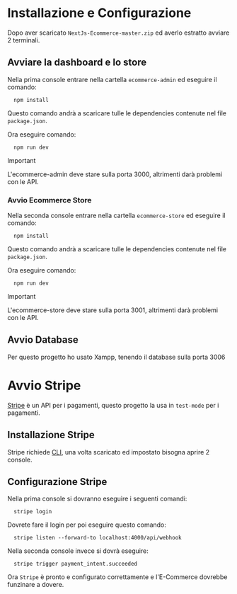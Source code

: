 # Installazione e Configurazione
Dopo aver scaricato `NextJs-Ecommerce-master.zip` ed averlo estratto avviare 2 terminali.

## Avviare la dashboard e lo store
Nella prima console entrare nella cartella `ecommerce-admin` ed eseguire il comando:
```
  npm install
```
Questo comando andrà a scaricare tulle le dependencies contenute nel file `package.json`.

Ora eseguire comando:
```
  npm run dev
```
> [!IMPORTANT]
> L'ecommerce-admin deve stare sulla porta 3000, altrimenti darà problemi con le API.

### Avvio Ecommerce Store
Nella seconda console entrare nella cartella `ecommerce-store` ed eseguire il comando:
```
  npm install
```
Questo comando andrà a scaricare tulle le dependencies contenute nel file `package.json`.

Ora eseguire comando:
```
  npm run dev
```
> [!IMPORTANT]
> L'ecommerce-store deve stare sulla porta 3001, altrimenti darà problemi con le API.

## Avvio Database
Per questo progetto ho usato Xampp, tenendo il database sulla porta 3006

# Avvio Stripe
[Stripe](https://stripe.com/it) è un API per i pagamenti, questo progetto la usa in `test-mode` per i pagamenti.

## Installazione Stripe
Stripe richiede [CLI](https://stripe.com/docs/stripe-cli), una volta scaricato ed impostato bisogna aprire 2 console.

## Configurazione Stripe
Nella prima console si dovranno eseguire i seguenti comandi:
```
  stripe login
```
Dovrete fare il login per poi eseguire questo comando:
```
  stripe listen --forward-to localhost:4000/api/webhook
```
Nella seconda console invece si dovrà eseguire:
```
  stripe trigger payment_intent.succeeded
```
Ora `Stripe` è pronto e configurato correttamente e l'E-Commerce dovrebbe funzinare a dovere.

# 

